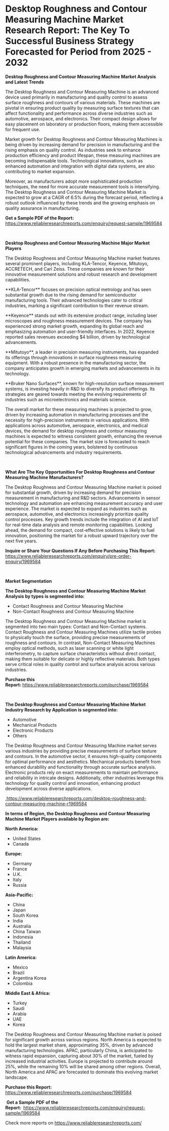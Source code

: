 <p><h1>Desktop Roughness and Contour Measuring Machine Market Research Report: The Key To Successful Business Strategy Forecasted for Period from 2025 - 2032</h1></p><p><strong>Desktop Roughness and Contour Measuring Machine Market Analysis and Latest Trends</strong></p>
<p><p>The Desktop Roughness and Contour Measuring Machine is an advanced device used primarily in manufacturing and quality control to assess surface roughness and contours of various materials. These machines are pivotal in ensuring product quality by measuring surface textures that can affect functionality and performance across diverse industries such as automotive, aerospace, and electronics. Their compact design allows for easy placement on laboratory or production floors, making them accessible for frequent use.</p><p>Market growth for Desktop Roughness and Contour Measuring Machines is being driven by increasing demand for precision in manufacturing and the rising emphasis on quality control. As industries seek to enhance production efficiency and product lifespan, these measuring machines are becoming indispensable tools. Technological innovations, such as enhanced automation and integration with digital data systems, are also contributing to market expansion.</p><p>Moreover, as manufacturers adopt more sophisticated production techniques, the need for more accurate measurement tools is intensifying. The Desktop Roughness and Contour Measuring Machine Market is expected to grow at a CAGR of 6.5% during the forecast period, reflecting a robust outlook influenced by these trends and the growing emphasis on quality assurance in manufacturing.</p></p>
<p><strong>Get a Sample PDF of the Report:&nbsp;</strong> <a href="https://www.reliableresearchreports.com/enquiry/request-sample/1969584?utm_campaign=2746&utm_medium=2&utm_source=Github&utm_content=ia&utm_term=02032025&utm_id=desktop-roughness-and-contour-measuring-machine">https://www.reliableresearchreports.com/enquiry/request-sample/1969584</a></p>
<p>&nbsp;</p>
<p><strong>Desktop Roughness and Contour Measuring Machine Major Market Players</strong></p>
<p><p>The Desktop Roughness and Contour Measuring Machine market features several prominent players, including KLA-Tencor, Keyence, Mitutoyo, ACCRETECH, and Carl Zeiss. These companies are known for their innovative measurement solutions and robust research and development capabilities. </p><p>**KLA-Tencor** focuses on precision optical metrology and has seen substantial growth due to the rising demand for semiconductor manufacturing tools. Their advanced technologies cater to critical industries, marking a significant contribution to their revenue stream. </p><p>**Keyence** stands out with its extensive product range, including laser microscopes and roughness measurement devices. The company has experienced strong market growth, expanding its global reach and emphasizing automation and user-friendly interfaces. In 2022, Keyence reported sales revenues exceeding $4 billion, driven by technological advancements.</p><p>**Mitutoyo**, a leader in precision measuring instruments, has expanded its offerings through innovations in surface roughness measuring equipment. With a robust presence in the manufacturing sector, the company anticipates growth in emerging markets and advancements in its technology.</p><p>**Bruker Nano Surfaces**, known for high-resolution surface measurement systems, is investing heavily in R&D to diversify its product offerings. Its strategies are geared towards meeting the evolving requirements of industries such as microelectronics and materials science.</p><p>The overall market for these measuring machines is projected to grow, driven by increasing automation in manufacturing processes and the necessity for high-precision instruments in various applications. With applications across automotive, aerospace, electronics, and medical devices, the demand for desktop roughness and contour measuring machines is expected to witness consistent growth, enhancing the revenue potential for these companies. The market size is forecasted to reach significant figures in the coming years, bolstered by continuous technological advancements and industry requirements.</p></p>
<p>&nbsp;</p>
<p><strong>What Are The Key Opportunities For Desktop Roughness and Contour Measuring Machine Manufacturers?</strong></p>
<p><p>The Desktop Roughness and Contour Measuring Machine market is poised for substantial growth, driven by increasing demand for precision measurement in manufacturing and R&D sectors. Advancements in sensor technology and automation are enhancing measurement accuracy and user experience. The market is expected to expand as industries such as aerospace, automotive, and electronics increasingly prioritize quality control processes. Key growth trends include the integration of AI and IoT for real-time data analysis and remote monitoring capabilities. Looking ahead, the demand for compact, cost-effective solutions is likely to fuel innovation, positioning the market for a robust upward trajectory over the next five years.</p></p>
<p><strong>Inquire or Share Your Questions If Any Before Purchasing This Report:</strong> <a href="https://www.reliableresearchreports.com/enquiry/pre-order-enquiry/1969584?utm_campaign=2746&utm_medium=2&utm_source=Github&utm_content=ia&utm_term=02032025&utm_id=desktop-roughness-and-contour-measuring-machine">https://www.reliableresearchreports.com/enquiry/pre-order-enquiry/1969584</a></p>
<p>&nbsp;</p>
<p><strong>Market Segmentation</strong></p>
<p><strong>The Desktop Roughness and Contour Measuring Machine Market Analysis by types is segmented into:</strong></p>
<p><ul><li>Contact Roughness and Contour Measuring Machine</li><li>Non-Contact Roughness and Contour Measuring Machine</li></ul></p>
<p><p>The Desktop Roughness and Contour Measuring Machine market is segmented into two main types: Contact and Non-Contact systems. Contact Roughness and Contour Measuring Machines utilize tactile probes to physically touch the surface, providing precise measurements of roughness and contours. In contrast, Non-Contact Measuring Machines employ optical methods, such as laser scanning or white light interferometry, to capture surface characteristics without direct contact, making them suitable for delicate or highly reflective materials. Both types serve critical roles in quality control and surface analysis across various industries.</p></p>
<p><strong>Purchase this Report:&nbsp;</strong><a href="https://www.reliableresearchreports.com/purchase/1969584?utm_campaign=2746&utm_medium=2&utm_source=Github&utm_content=ia&utm_term=02032025&utm_id=desktop-roughness-and-contour-measuring-machine">https://www.reliableresearchreports.com/purchase/1969584</a></p>
<p>&nbsp;</p>
<p><strong>The Desktop Roughness and Contour Measuring Machine Market Industry Research by Application is segmented into:</strong></p>
<p><ul><li>Automotive</li><li>Mechanical Products</li><li>Electronic Products</li><li>Others</li></ul></p>
<p><p>The Desktop Roughness and Contour Measuring Machine market serves various industries by providing precise measurements of surface texture and contours. In the automotive sector, it ensures high-quality components for optimal performance and aesthetics. Mechanical products benefit from enhanced durability and functionality through accurate surface analysis. Electronic products rely on exact measurements to maintain performance and reliability in intricate designs. Additionally, other industries leverage this technology for quality control and innovation, enhancing product development across diverse applications.</p></p>
<p><a href="https://www.reliableresearchreports.com/desktop-roughness-and-contour-measuring-machine-r1969584?utm_campaign=2746&utm_medium=2&utm_source=Github&utm_content=ia&utm_term=02032025&utm_id=desktop-roughness-and-contour-measuring-machine">&nbsp;https://www.reliableresearchreports.com/desktop-roughness-and-contour-measuring-machine-r1969584</a></p>
<p><strong>In terms of Region, the Desktop Roughness and Contour Measuring Machine Market Players available by Region are:</strong></p>
<p>
    <p> <strong> North America: </strong>
        <ul>
            <li>United States</li>
            <li>Canada</li>
        </ul>
        </p> 
    <p> <strong> Europe: </strong>
        <ul>
            <li>Germany</li>
            <li>France</li>
            <li>U.K.</li>
            <li>Italy</li>
            <li>Russia</li>
        </ul>
        </p> 
    <p> <strong> Asia-Pacific: </strong>
        <ul>
            <li>China</li>
            <li>Japan</li>
            <li>South Korea</li>
            <li>India</li>
            <li>Australia</li>
            <li>China Taiwan</li>
            <li>Indonesia</li>
            <li>Thailand</li>
            <li>Malaysia</li>
        </ul>
        </p> 
    <p> <strong> Latin America: </strong>
        <ul>
            <li>Mexico</li>
            <li>Brazil</li>
            <li>Argentina Korea</li>
            <li>Colombia</li>
        </ul>
        </p> 
    <p> <strong> Middle East & Africa: </strong>
        <ul>
            <li>Turkey</li>
            <li>Saudi</li>
            <li>Arabia</li>
            <li>UAE</li>
            <li>Korea</li>
        </ul>
    </p>
    </p>
<p><p>The Desktop Roughness and Contour Measuring Machine market is poised for significant growth across various regions. North America is expected to hold the largest market share, approximating 35%, driven by advanced manufacturing technologies. APAC, particularly China, is anticipated to witness rapid expansion, capturing about 30% of the market, fueled by increased industrial activities. Europe is projected to contribute around 25%, while the remaining 10% will be shared among other regions. Overall, North America and APAC are forecasted to dominate this evolving market landscape.</p></p>
<p><strong>Purchase this Report: </strong><a href="https://www.reliableresearchreports.com/purchase/1969584?utm_campaign=2746&utm_medium=2&utm_source=Github&utm_content=ia&utm_term=02032025&utm_id=desktop-roughness-and-contour-measuring-machine">https://www.reliableresearchreports.com/purchase/1969584</a></p>
<p>&nbsp;<strong>Get a Sample PDF of the Report:&nbsp;&nbsp;</strong><a href="https://www.reliableresearchreports.com/enquiry/request-sample/1969584?utm_campaign=2746&utm_medium=2&utm_source=Github&utm_content=ia&utm_term=02032025&utm_id=desktop-roughness-and-contour-measuring-machine">https://www.reliableresearchreports.com/enquiry/request-sample/1969584</a></p>
<p><strong></strong></p>
<p>Check more reports on <a href="https://www.reliableresearchreports.com/?utm_campaign=2746&utm_medium=2&utm_source=Github&utm_content=ia&utm_term=02032025&utm_id=desktop-roughness-and-contour-measuring-machine">https://www.reliableresearchreports.com/</a></p>